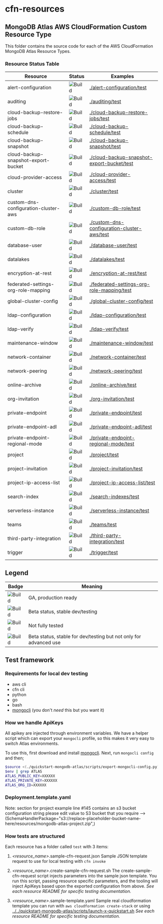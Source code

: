 # cfn-resources

## MongoDB Atlas AWS CloudFormation Custom Resource Type

This folder contains the source code for each of the AWS CloudFormation 
MongoDB Atlas Resource Types.

### Resource Status Table

| Resource                             | Status                                             | Examples                                                                                   |
|--------------------------------------|----------------------------------------------------|--------------------------------------------------------------------------------------------|
| alert-configuration                  | ![Build](https://img.shields.io/badge/Beta-yellow) | [./alert-configuration/test](./alert-configuration/test)                                   |
| auditing                             | ![Build](https://img.shields.io/badge/Beta-yellow) | [./auditing/test](./auditing/test)                                                         |
| cloud-backup-restore-jobs            | ![Build](https://img.shields.io/badge/Beta-yellow) | [./cloud-backup-restore-jobs/test](./cloud-backup-restore-jobs/test)                       |
| cloud-backup-schedule                | ![Build](https://img.shields.io/badge/Beta-yellow) | [./cloud-backup-schedule/test](./cloud-backup-schedule/test)                               |
| cloud-backup-snapshot                | ![Build](https://img.shields.io/badge/Beta-yellow) | [./cloud-backup-snapshot/test](./cloud-backup-snapshot/test)                               |
| cloud-backup-snapshot-export-bucket  | ![Build](https://img.shields.io/badge/Beta-yellow) | [./cloud-backup-snapshot-export-bucket/test](./cloud-backup-snapshot-export-bucket/test)   |
| cloud-provider-access                | ![Build](https://img.shields.io/badge/Unstable-orange) | [./cloud-provider-access/test](./cloud-provider-access/test)                               |
| cluster                              | ![Build](https://img.shields.io/badge/Beta-yellow) | [./cluster/test](./cluster/test)                                                           |
| custom-dns-configuration-cluster-aws | ![Build](https://img.shields.io/badge/Beta-yellow) | [./custom-db-role/test](./custom-db-role/test)                                             |
| custom-db-role                       | ![Build](https://img.shields.io/badge/Beta-yellow) | [./custom-dns-configuration-cluster-aws/test](./custom-dns-configuration-cluster-aws/test) |
| database-user                        | ![Build](https://img.shields.io/badge/Beta-yellow) | [./database-user/test](./database-user/test)                                               |
| datalakes                            | ![Build](https://img.shields.io/badge/Beta-yellow) | [./datalakes/test](./datalakes/test)                                                       |
| encryption-at-rest                   | ![Build](https://img.shields.io/badge/Beta-yellow) | [./encryption-at-rest/test](./encryption-at-rest/test)                                     |
| federated-settings-org-role-mapping  | ![Build](https://img.shields.io/badge/Beta-yellow) | [./federated-settings-org-role-mapping/test](./federated-settings-org-role-mapping/test)   |
| global-cluster-config                | ![Build](https://img.shields.io/badge/Beta-yellow) | [./global-cluster-config/test](./global-cluster-config/test)                               |
| ldap-configuration                   | ![Build](https://img.shields.io/badge/Beta-yellow) | [./ldap-configuration/test](./ldap-configuration/test)                                     |
| ldap-verify                          | ![Build](https://img.shields.io/badge/Beta-yellow) | [./ldap-verify/test](./ldap-verify/test)                                                   |
| maintenance-window                   | ![Build](https://img.shields.io/badge/Beta-yellow) | [./maintenance-window/test](./maintenance-window/test)                                     |
| network-container                    | ![Build](https://img.shields.io/badge/Beta-yellow) | [./network-container/test](./network-container/test)                                       |
| network-peering                      | ![Build](https://img.shields.io/badge/Beta-yellow) | [./network-peering/test](./network-peering/test)                                           |
| online-archive                       | ![Build](https://img.shields.io/badge/Beta-yellow) | [./online-archive/test](./online-archive/test)                                             |
| org-invitation                       | ![Build](https://img.shields.io/badge/Beta-yellow) | [./org-invitation/test](./org-invitation/test)                                             |
| private-endpoint                     | ![Build](https://img.shields.io/badge/Beta-yellow) | [./private-endpoint/test](./private-endpoint/test)                                         |
| private-endpoint-adl                 | ![Build](https://img.shields.io/badge/Beta-yellow) | [./private-endpoint-adl/test](./private-endpoint-adl/test)                                 |
| private-endpoint-regional-mode       | ![Build](https://img.shields.io/badge/Beta-yellow) | [./private-endpoint-regional-mode/test](./private-endpoint-regional-mode/test)             |
| project                              | ![Build](https://img.shields.io/badge/Beta-yellow) | [./project/test](./project/test)                                                           |
| project-invitation                   | ![Build](https://img.shields.io/badge/Beta-yellow) | [./project-invitation/test](./project-invitation/test)                                     |
| project-ip-access-list               | ![Build](https://img.shields.io/badge/Beta-yellow) | [./project-ip-access-list/test](./project-ip-access-list/test)                             |
| search-index                         | ![Build](https://img.shields.io/badge/Beta-yellow) | [./search-indexes/test](./search-indexes/test)                                             |
| serverless-instance                  | ![Build](https://img.shields.io/badge/Beta-yellow) | [./serverless-instance/test](./serverless-instance/test)                                   |
| teams                                | ![Build](https://img.shields.io/badge/Beta-yellow) | [./teams/test](./teams/test)                                                               |
| third-party-integration              | ![Build](https://img.shields.io/badge/Beta-yellow) | [./third-party-integration/test](./third-party-integration/test)                           |
| trigger                              | ![Build](https://img.shields.io/badge/Beta-yellow) | [./trigger/test](./trigger/test)                                                           |
Legend
---
| Badge | Meaning |
| --- | --- |
| ![Build](https://img.shields.io/badge/GA-green) | GA, production ready |
| ![Build](https://img.shields.io/badge/Beta-yellow) | Beta status, stable dev/testing |
| ![Build](https://img.shields.io/badge/Unstable-orange) | Not fully tested |
| ![Build](https://img.shields.io/badge/Beta-Admin-grey) | Beta status, stable for dev/testing but not only for advanced use |

## Test framework

### Requirements for local dev testing

* aws cli
* cfn cli
* python
* go
* bash
* [mongocli](https://github.com/mongodb/mongocli) (you don't *need* this but you want it)

### How we handle ApiKeys

All apikey are injected through environment variables. 
We have a helper script which can export your `mongocli` profile, so this makes it very easy to switch Atlas environments.

To use this, first download and install [mongocli](mongocli).
Next, run `mongocli config` and then;

```bash
$source <(./quickstart-mongodb-atlas/scripts/export-mongocli-config.py)
$env | grep ATLAS
ATLAS_PUBLIC_KEY=XXXXXX
ATLAS_PRIVATE_KEY=XXXXXX
ATLAS_ORG_ID=XXXXXX
```

### Deployment.template.yaml
Note: section for project example line #145 contains an s3 bucket  configuration string please edit value to S3 bucket that you require -->  (SchemaHandlerPackage="s3://replace-placeholder-bucket-name-here/resources/mongodb-atlas-project.zip",)

### How tests are structured

Each resource has a folder called `test` with 3 items:

1. *<resource_name>*.sample-cfn-request.json
        Sample JSON template request to use for local testing with `cfn invoke`

2. *<resource_name>*.create-sample-cfn-request.sh
        The create-sample-cfn-request script injects parameters into the sample json template. You run this script, passing resource specific parameters, and the tooling will inject ApiKeys based upon the exported configuration from above. 
        _See each resource README for specific testing documentation._

3. *<resource_name>*.sample-template.yaml
        Sample real cloudformation template you can run with `aws cloudformation create-stack` or using  [../../quickstart-mongodb-atlas/scripts/launch-x-quickstart.sh]( ../../quickstart-mongodb-atlas/scripts/launch-x-quickstart.sh) 
        _See each resource README for specific testing documentation._




